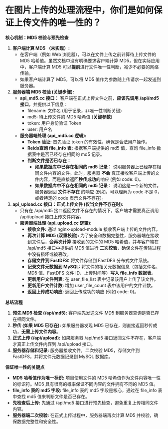 # 在图片上传的处理流程中，你们是如何保证上传文件的唯一性的？

**核心机制：MD5 校验与预先检查**

1. **客户端计算 MD5 （未实现）:**
   - 在客户端（例如 Web 浏览器），可以在文件上传之前计算待上传文件的 MD5 哈希值。虽然文档中没有明确要求客户端计算 MD5，但在实际应用中，客户端计算 MD5 可以**提前**进行文件唯一性判断，减少不必要的网络传输。
   - 如果客户端计算了 MD5，可以将 MD5 值作为参数随上传请求一起发送到服务器。
2. **服务器端 MD5 校验 (关键步骤):**
   - **api_md5.cc 接口：** 客户端在正式上传文件之前，**应该先调用 /api/md5 接口**，并提供以下信息：
     - filename: 文件名 (用于记录，非唯一性判断关键)
     - md5: 待上传文件的 MD5 哈希值 (**关键参数**)
     - token: 用户身份验证 Token
     - user: 用户名
   - **服务器端处理 (api_md5.cc 逻辑):**
     - **Token 验证:** 首先验证 token 的有效性，确保是合法用户操作。
     - **Reids查询 file_info 表:** 根据客户端提供的 md5 值，查询 file_info 数据表中是否已经存在相同的 md5 记录。
     - **判断文件是否已存在：**
       - **如果数据库中已存在相同的 md5 记录：** 说明服务器上已经存在相同文件内容的文件。此时，服务器 **不会** 真正接收客户端上传的文件内容，而是直接返回**秒传成功**的响应 (例如 code: 0)。
       - **如果数据库中不存在相同的 md5 记录：** 说明这是一个新的文件。服务器返回 **文件不存在** 的响应 (例如，可以理解为 code 不是 0，或者特定的 code 表示文件不存在)。
3. **api_upload.cc 接口：正式上传文件 (仅当文件不存在时):**
   - 只有在 /api/md5 接口返回文件不存在的情况下，客户端才需要真正调用 /api/upload 接口上传文件内容。
   - **服务器端处理 (api_upload.cc 逻辑):**
     - **接收文件:** 通过 nginx-upload-module 接收客户端上传的文件内容。
     - **再次计算 MD5 (双重校验):** 为了安全和数据完整性，服务器端在接收到文件后，**会再次计算** 接收到的文件的 MD5 哈希值，并与客户端在 /api/md5 接口中提供的 MD5 值进行 **二次校验**，确保文件在传输过程中没有损坏或被篡改。
     - **存储文件到 FastDFS:** 将文件存储到 FastDFS 分布式文件系统。
     - **记录文件元数据到 MySQL:** 将文件的相关元数据信息（包括文件名、MD5 值、FastDFS 文件 ID、上传时间等）**写入 file_info 数据表**。
     - **更新用户文件列表:** 在 user_file_list 表中记录该用户上传了该文件。
     - **更新用户文件计数:** 增加 user_file_count 表中该用户的文件计数。
     - **返回上传成功响应:** 返回上传成功的响应 (例如 code: 0)。

**总结流程**

1. **预先 MD5 检查 (/api/md5):** 客户端先发送文件 MD5 到服务器查询是否已存在相同文件。
2. **秒传 (如果 MD5 已存在):** 如果服务器发现 MD5 已存在，则直接返回秒传成功，**无需上传文件内容**。
3. **正式上传 (/api/upload):** 如果服务器 /api/md5 接口返回文件不存在，客户端才真正上传文件内容到 /api/upload 接口。
4. **服务器存储和记录:** 服务器接收文件，二次校验 MD5，存储文件到 FastDFS，并将文件元数据记录到 MySQL 数据库。

**保证唯一性的关键点**

- **MD5 哈希值作为唯一标识:** 项目使用文件的 MD5 哈希值作为文件内容唯一性的标识符。MD5 具有很高的概率保证不同内容的文件拥有不同的 MD5 值。
- **file_info 表的 md5 字段:** file_info 表的 md5 字段是核心，通过在 file_info 表中查找 md5 值来判断文件是否已存在。
- **先检查后上传:** 先通过 /api/md5 接口进行预先检查，避免重复上传相同文件内容。
- **服务器端二次校验:** 在正式上传过程中，服务器端再次计算 MD5 并校验，确保数据完整性和安全性。